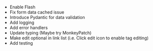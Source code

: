 * Enable Flash
* Fix form data cached issue
* Introduce Pydantic for data validation
* Add logging
* Add error handlers
* Update typing (Maybe try MonkeyPatch)
* Make edit optional in link list (i.e. Click edit icon to enable tag editing)
* Add testing
